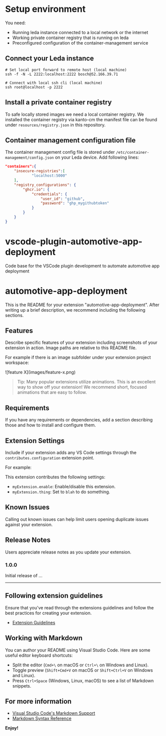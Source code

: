 # Setup environment 
You need:
- Running leda instance connected to a local network or the internet 
- Working private container registry that is running on leda 
- Preconfigured configuration of the container-management service

## Connect your Leda instance

```shell
# Set local port forward to remote host (local machine)
ssh -f -N -L 2222:localhost:2222 bosch@52.166.39.71

# Connect with local ssh cli (local machine)
ssh root@localhost -p 2222
```

## Install a private container registry 
To safe locally stored images we need a local container registry. 
We installed the container registry via kanto-cm the manifest file can be found under `resources/registry.json` in this repository. 

## Container management configuration file
The container management config file is stored under `/etc/container-management/config.json` on your Leda device. Add following lines: 

```json
"containers":{
    "insecure-registries":[
            "localhost:5000"
    ], 
    "registry_configurations": {
        "ghcr.io": {
            "credentials": {
                "user_id": "github",
                "password": "ghp_mygithubtoken"
            }
        }
    }
}   
```

# vscode-plugin-automotive-app-deployment
Code base for the VSCode plugin development to automate automotive app deployment

# automotive-app-deployment 

This is the README for your extension "automotive-app-deployment". After writing up a brief description, we recommend including the following sections.

## Features

Describe specific features of your extension including screenshots of your extension in action. Image paths are relative to this README file.

For example if there is an image subfolder under your extension project workspace:

\!\[feature X\]\(images/feature-x.png\)

> Tip: Many popular extensions utilize animations. This is an excellent way to show off your extension! We recommend short, focused animations that are easy to follow.

## Requirements

If you have any requirements or dependencies, add a section describing those and how to install and configure them.

## Extension Settings

Include if your extension adds any VS Code settings through the `contributes.configuration` extension point.

For example:

This extension contributes the following settings:

* `myExtension.enable`: Enable/disable this extension.
* `myExtension.thing`: Set to `blah` to do something.

## Known Issues

Calling out known issues can help limit users opening duplicate issues against your extension.

## Release Notes

Users appreciate release notes as you update your extension.

### 1.0.0

Initial release of ...

---

## Following extension guidelines

Ensure that you've read through the extensions guidelines and follow the best practices for creating your extension.

* [Extension Guidelines](https://code.visualstudio.com/api/references/extension-guidelines)

## Working with Markdown

You can author your README using Visual Studio Code. Here are some useful editor keyboard shortcuts:

* Split the editor (`Cmd+\` on macOS or `Ctrl+\` on Windows and Linux).
* Toggle preview (`Shift+Cmd+V` on macOS or `Shift+Ctrl+V` on Windows and Linux).
* Press `Ctrl+Space` (Windows, Linux, macOS) to see a list of Markdown snippets.

## For more information

* [Visual Studio Code's Markdown Support](http://code.visualstudio.com/docs/languages/markdown)
* [Markdown Syntax Reference](https://help.github.com/articles/markdown-basics/)

**Enjoy!**

